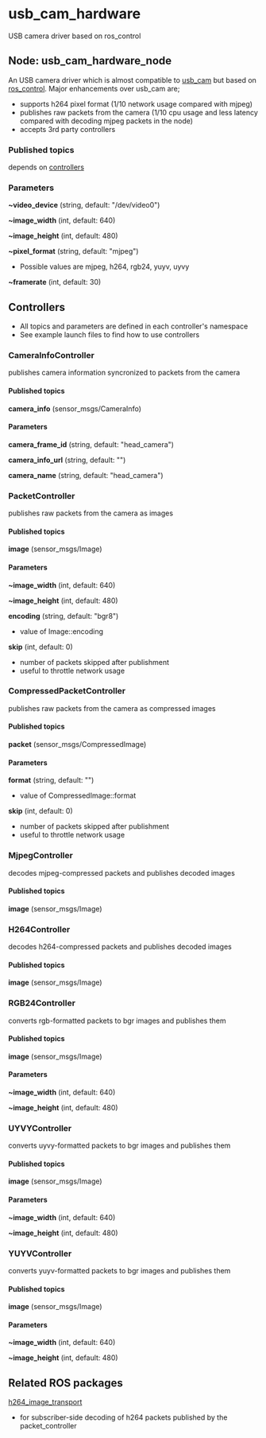 # usb_cam_hardware
USB camera driver based on ros_control

## Node: usb_cam_hardware_node
An USB camera driver which is almost compatible to [usb_cam](http://wiki.ros.org/usb_cam) but based on [ros_control](http://wiki.ros.org/ros_control). Major enhancements over usb_cam are;
* supports h264 pixel format (1/10 network usage compared with mjpeg)
* publishes raw packets from the camera (1/10 cpu usage and less latency compared with decoding mjpeg packets in the node)
* accepts 3rd party controllers

### Published topics
depends on [controllers](#Controllers)

### Parameters
**~video_device** (string, default: "/dev/video0")

**~image_width** (int, default: 640)

**~image_height** (int, default: 480)

**~pixel_format** (string, default: "mjpeg")
* Possible values are mjpeg, h264, rgb24, yuyv, uyvy

**~framerate** (int, default: 30)

## Controllers
* All topics and parameters are defined in each controller's namespace
* See example launch files to find how to use controllers

### CameraInfoController
publishes camera information syncronized to packets from the camera

#### Published topics
**camera_info** (sensor_msgs/CameraInfo)

#### Parameters
**camera_frame_id** (string, default: "head_camera")

**camera_info_url** (string, default: "")

**camera_name** (string, default: "head_camera")

### PacketController
publishes raw packets from the camera as images

#### Published topics
**image** (sensor_msgs/Image)

#### Parameters
**~image_width** (int, default: 640)

**~image_height** (int, default: 480)

**encoding** (string, default: "bgr8")
* value of Image::encoding

**skip** (int, default: 0)
* number of packets skipped after publishment
* useful to throttle network usage

### CompressedPacketController
publishes raw packets from the camera as compressed images

#### Published topics
**packet** (sensor_msgs/CompressedImage)

#### Parameters
**format** (string, default: "")
* value of CompressedImage::format

**skip** (int, default: 0)
* number of packets skipped after publishment
* useful to throttle network usage

### MjpegController
decodes mjpeg-compressed packets and publishes decoded images

#### Published topics
**image** (sensor_msgs/Image)

### H264Controller
decodes h264-compressed packets and publishes decoded images

#### Published topics
**image** (sensor_msgs/Image)

### RGB24Controller
converts rgb-formatted packets to bgr images and publishes them

#### Published topics
**image** (sensor_msgs/Image)

#### Parameters
**~image_width** (int, default: 640)

**~image_height** (int, default: 480)

### UYVYController
converts uyvy-formatted packets to bgr images and publishes them

#### Published topics
**image** (sensor_msgs/Image)

#### Parameters
**~image_width** (int, default: 640)

**~image_height** (int, default: 480)

### YUYVController 
converts yuyv-formatted packets to bgr images and publishes them

#### Published topics
**image** (sensor_msgs/Image)

#### Parameters
**~image_width** (int, default: 640)

**~image_height** (int, default: 480)

## Related ROS packages
[h264_image_transport](https://github.com/yoshito-okada/h264_image_transport)
* for subscriber-side decoding of h264 packets published by the packet_controller